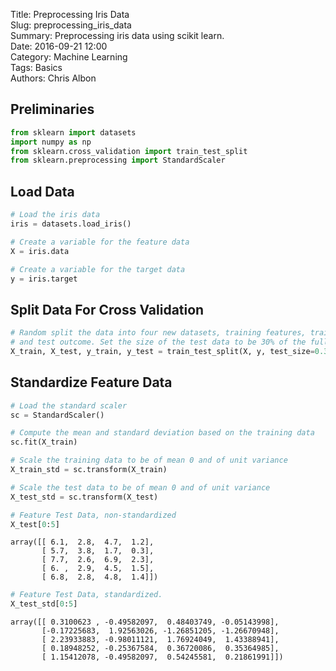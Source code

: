 Title: Preprocessing Iris Data  
Slug: preprocessing_iris_data  
Summary: Preprocessing iris data using scikit learn.  
Date: 2016-09-21 12:00  
Category: Machine Learning  
Tags: Basics  
Authors: Chris Albon

## Preliminaries


```python
from sklearn import datasets
import numpy as np
from sklearn.cross_validation import train_test_split
from sklearn.preprocessing import StandardScaler
```

## Load Data


```python
# Load the iris data
iris = datasets.load_iris()

# Create a variable for the feature data
X = iris.data

# Create a variable for the target data
y = iris.target
```

## Split Data For Cross Validation


```python
# Random split the data into four new datasets, training features, training outcome, test features,
# and test outcome. Set the size of the test data to be 30% of the full dataset.
X_train, X_test, y_train, y_test = train_test_split(X, y, test_size=0.3, random_state=42)
```

## Standardize Feature Data


```python
# Load the standard scaler
sc = StandardScaler()

# Compute the mean and standard deviation based on the training data
sc.fit(X_train)

# Scale the training data to be of mean 0 and of unit variance
X_train_std = sc.transform(X_train)

# Scale the test data to be of mean 0 and of unit variance
X_test_std = sc.transform(X_test)
```


```python
# Feature Test Data, non-standardized
X_test[0:5]
```




    array([[ 6.1,  2.8,  4.7,  1.2],
           [ 5.7,  3.8,  1.7,  0.3],
           [ 7.7,  2.6,  6.9,  2.3],
           [ 6. ,  2.9,  4.5,  1.5],
           [ 6.8,  2.8,  4.8,  1.4]])




```python
# Feature Test Data, standardized.
X_test_std[0:5]
```




    array([[ 0.3100623 , -0.49582097,  0.48403749, -0.05143998],
           [-0.17225683,  1.92563026, -1.26851205, -1.26670948],
           [ 2.23933883, -0.98011121,  1.76924049,  1.43388941],
           [ 0.18948252, -0.25367584,  0.36720086,  0.35364985],
           [ 1.15412078, -0.49582097,  0.54245581,  0.21861991]])
